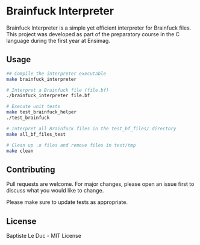 # Brainfuck Interpreter 

Brainfuck Interpreter is a simple yet efficient interpreter for Brainfuck files. This project was developed as part of the preparatory course in the C language during the first year at Ensimag.


## Usage

```bash
## Compile the interpreter executable
make brainfuck_interpreter

# Interpret a Brainfuck file (file.bf)
./brainfuck_interpreter file.bf

# Execute unit tests
make test_brainfuck_helper
./test_brainfuck

# Interpret all Brainfuck files in the test_bf_files/ directory
make all_bf_files_test

# Clean up .o files and remove files in test/tmp
make clean
```

## Contributing

Pull requests are welcome. For major changes, please open an issue first
to discuss what you would like to change.

Please make sure to update tests as appropriate.

## License

Baptiste Le Duc - MIT License